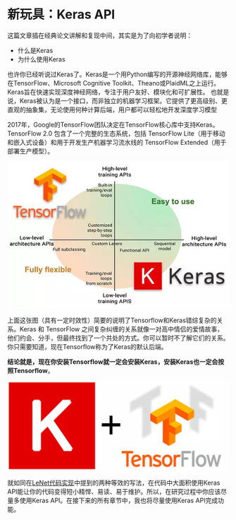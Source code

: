 # 新玩具：Keras API

这篇文章插在经典论文讲解和复现中间，其实是为了向初学者说明：

- 什么是Keras
- 为什么使用Keras

也许你已经听说过Keras了。Keras是一个用Python编写的开源神经网络库，能够在TensorFlow、Microsoft Cognitive Toolkit、Theano或PlaidML之上运行。Keras旨在快速实现深度神经网络，专注于用户友好、模块化和可扩展性。 也就是说，Keras被认为是一个接口，而非独立的机器学习框架。它提供了更高级别、更直观的抽象集，无论使用何种计算后端，用户都可以轻松地开发深度学习模型

2017年，Google的TensorFlow团队决定在TensorFlow核心库中支持Keras。TensorFlow 2.0 包含了一个完整的生态系统，包括 TensorFlow Lite（用于移动和嵌入式设备）和用于开发生产机器学习流水线的 TensorFlow Extended（用于部署生产模型）。

![img](src/write-code-with-keras/edfkokgjhdfghidshidsfjdgeiruyfg.png)

上面这张图（具有一定时效性）简要的说明了Tensorflow和Keras错综复杂的关系。Keras 和 TensorFlow 之间复杂纠缠的关系就像一对高中情侣的爱情故事，他们约会、分手，但最终找到了一个共处的方式。你可以暂时不了解它们的关系。你只需要知道，现在Tensorflow称为了Keras的默认后端。

**结论就是，现在你安装Tensorflow就一定会安装Keras，安装Keras也一定会按照Tensorflow**。

![img](src/write-code-with-keras/640.png)

就如同在[LeNet代码实现](./[2]LeNet-code.md)中提到的两种等效的写法，在代码中大面积使用Keras API能让你的代码变得短小精悍、易读、易于维护。所以，在研究过程中你应该尽量多使用Keras API。在接下来的所有章节中，我也将尽量使用Keras API完成功能。